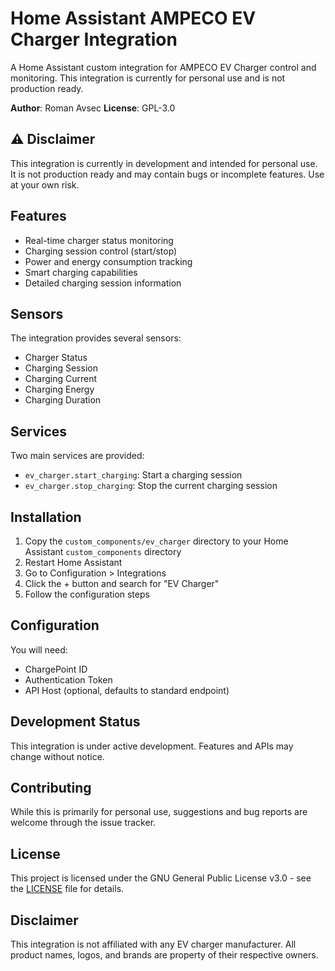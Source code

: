 # Home Assistant AMPECO EV Charger Integration

A Home Assistant custom integration for AMPECO EV Charger control and monitoring. This integration is currently for personal use and is not production ready.

**Author**: Roman Avsec
**License**: GPL-3.0

## ⚠️ Disclaimer

This integration is currently in development and intended for personal use. It is not production ready and may contain bugs or incomplete features. Use at your own risk.

## Features

- Real-time charger status monitoring
- Charging session control (start/stop)
- Power and energy consumption tracking
- Smart charging capabilities
- Detailed charging session information

## Sensors

The integration provides several sensors:
- Charger Status
- Charging Session
- Charging Current
- Charging Energy
- Charging Duration

## Services

Two main services are provided:
- `ev_charger.start_charging`: Start a charging session
- `ev_charger.stop_charging`: Stop the current charging session

## Installation

1. Copy the `custom_components/ev_charger` directory to your Home Assistant `custom_components` directory
2. Restart Home Assistant
3. Go to Configuration > Integrations
4. Click the + button and search for "EV Charger"
5. Follow the configuration steps

## Configuration

You will need:
- ChargePoint ID
- Authentication Token
- API Host (optional, defaults to standard endpoint)

## Development Status

This integration is under active development. Features and APIs may change without notice.

## Contributing

While this is primarily for personal use, suggestions and bug reports are welcome through the issue tracker.

## License

This project is licensed under the GNU General Public License v3.0 - see the [LICENSE](LICENSE) file for details.

## Disclaimer

This integration is not affiliated with any EV charger manufacturer. All product names, logos, and brands are property of their respective owners. 